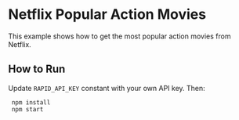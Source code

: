 # Netflix Popular Action Movies

This example shows how to get the most popular action movies from Netflix.

## How to Run

Update `RAPID_API_KEY` constant with your own API key. Then:

```shell
 npm install
 npm start 
```
